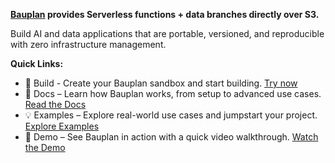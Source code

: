 **[Bauplan](https://www.bauplanlabs.com) provides Serverless functions + data branches directly over S3.**

Build AI and data applications that are portable, versioned, and reproducible with zero infrastructure management.  

**Quick Links:**
- 🔨 Build - Create your Bauplan sandbox and start building. [Try now](https://www.bauplanlabs.com/#join)
- 📖 Docs – Learn how Bauplan works, from setup to advanced use cases. [Read the Docs](https://docs.bauplanlabs.com/en/latest/)
- 💡 Examples – Explore real-world use cases and jumpstart your project. [Explore Examples](https://docs.bauplanlabs.com/en/latest/examples/index.html)
- 🎥 Demo – See Bauplan in action with a quick video walkthrough. [Watch the Demo](https://www.loom.com/share/02e62640d0ec492697066133be2d45ce)
